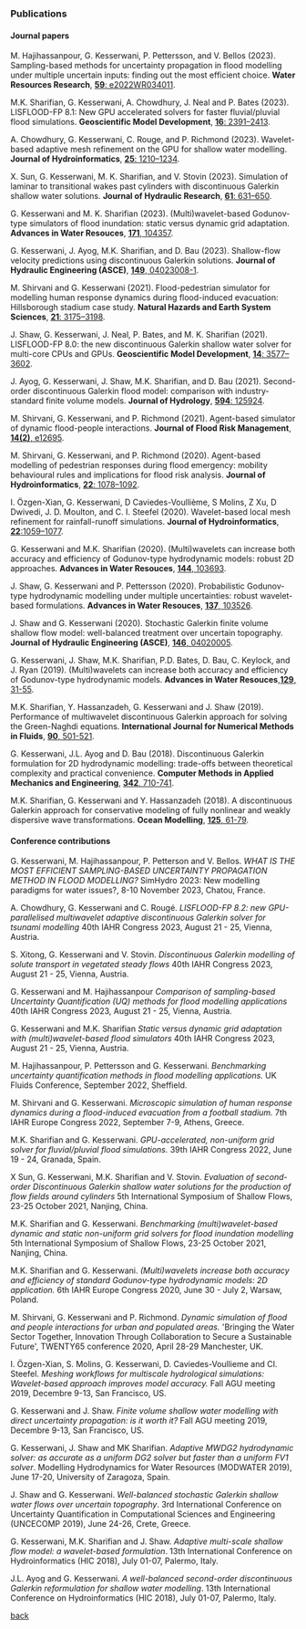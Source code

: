 
### Publications
#### Journal papers

M. Hajihassanpour, G. Kesserwani, P. Pettersson, and V. Bellos (2023). Sampling-based methods for uncertainty propagation in flood modelling under multiple uncertain inputs: finding out the most efficient choice. **Water Resources Research**, [**59**: e2022WR034011](https://doi.org/10.1029/2022WR034011). 

M.K. Sharifian,  G. Kesserwani, A. Chowdhury, J. Neal and P. Bates (2023). LISFLOOD-FP 8.1: New GPU accelerated solvers for faster fluvial/pluvial flood simulations. **Geoscientific Model Development**, [**16**: 2391–2413](https://doi.org/10.5194/gmd-16-2391-2023). 

A. Chowdhury, G. Kesserwani, C. Rouge, and P. Richmond (2023). Wavelet-based adaptive mesh refinement on the GPU for shallow water modelling. **Journal of Hydroinformatics**, [**25**: 1210–1234](https://doi.org/10.2166/hydro.2023.154).   

X. Sun, G. Kesserwani, M. K. Sharifian, and V. Stovin (2023). Simulation of laminar to transitional wakes past cylinders with discontinuous Galerkin shallow water solutions. **Journal of Hydraulic Research**, [**61**: 631–650](https://doi.org/10.1080/00221686.2023.2239750). 

G. Kesserwani and M. K. Sharifian (2023). (Multi)wavelet-based Godunov-type simulators of flood inundation: static versus dynamic grid adaptation. **Advances in Water Resouces**, [**171**, 104357](https://www.sciencedirect.com/science/article/pii/S0309170822002202). 

G. Kesserwani, J. Ayog, M.K. Sharifian, and D. Bau (2023). Shallow-flow velocity predictions using discontinuous Galerkin solutions. **Journal of Hydraulic Engineering (ASCE)**, [**149**, 04023008-1](https://ascelibrary.org/doi/10.1061/JHEND8.HYENG-13244).

M. Shirvani and G. Kesserwani (2021). Flood-pedestrian simulator for modelling human response dynamics during flood-induced evacuation: Hillsborough stadium case study. **Natural Hazards and Earth System Sciences**, [**21**: 3175–3198](https://nhess.copernicus.org/articles/21/3175/2021/nhess-21-3175-2021).

J. Shaw, G. Kesserwani, J. Neal, P. Bates, and M. K. Sharifian (2021). LISFLOOD-FP 8.0: the new discontinuous Galerkin shallow water solver for multi-core CPUs and GPUs. **Geoscientific Model Development**, [**14**: 3577–3602](https://doi.org/10.5194/gmd-14-3577-2021).  

J. Ayog, G. Kesserwani, J. Shaw, M.K. Sharifian, and D. Bau (2021). Second-order discontinuous Galerkin flood model: comparison with industry-standard finite volume models. **Journal of Hydrology**, [**594**: 125924](https://www.sciencedirect.com/science/article/abs/pii/S0022169420313858).

M. Shirvani, G. Kesserwani, and P. Richmond (2021). Agent-based simulator of dynamic flood-people interactions. **Journal of Flood Risk Management**, [**14(2)**, e12695](https://doi.org/10.1111/jfr3.12695).

M. Shirvani, G. Kesserwani, and P. Richmond (2020). Agent-based modelling of pedestrian responses during flood emergency: mobility behavioural rules and implications for flood risk analysis. **Journal of Hydroinformatics**, [**22**: 1078–1092](https://doi.org/10.2166/hydro.2020.031).

I. Özgen-Xian, G. Kesserwani, D Caviedes-Voullième, S Molins, Z Xu, D Dwivedi, J. D. Moulton, and C. I. Steefel (2020). Wavelet-based local mesh refinement for rainfall-runoff simulations. **Journal of Hydroinformatics**, [**22**:1059–1077](https://doi.org/10.2166/hydro.2020.198).

G. Kesserwani and M.K. Sharifian (2020). (Multi)wavelets can increase both accuracy and efficiency of Godunov-type hydrodynamic models: robust 2D approaches. **Advances in Water Resouces**, [**144**, 103693](https://doi.org/10.1016/j.advwatres.2020.103693). 

J. Shaw, G. Kesserwani and P. Pettersson (2020). Probabilistic Godunov-type hydrodynamic modelling under multiple uncertainties: robust wavelet-based formulations. **Advances in Water Resouces**, [**137**, 103526](https://doi.org/10.1016/j.advwatres.2020.103526).

J. Shaw and G. Kesserwani (2020). Stochastic Galerkin finite volume shallow flow model: well-balanced treatment over uncertain topography. **Journal of Hydraulic Engineering (ASCE)**, [**146**, 04020005](https://ascelibrary.org/doi/abs/10.1061/%28ASCE%29HY.1943-7900.0001705).

G. Kesserwani, J. Shaw, M.K. Sharifian, P.D. Bates, D. Bau, C. Keylock, and J. Ryan (2019). (Multi)wavelets can increase both accuracy and efficiency of Godunov-type hydrodynamic models. **Advances in Water Resouces**,[**129**, 31-55](https://www.sciencedirect.com/science/article/pii/S0309170819301770).

M.K. Sharifian, Y. Hassanzadeh, G. Kesserwani and J. Shaw (2019). Performance of multiwavelet discontinuous Galerkin approach for solving the Green-Naghdi equations. **International Journal for Numerical Methods in Fluids**, [**90**, 501-521](https://onlinelibrary.wiley.com/doi/full/10.1002/fld.4732).

G. Kesserwani, J.L. Ayog and D. Bau (2018). Discontinuous Galerkin formulation for 2D hydrodynamic modelling:
trade-offs between theoretical complexity and practical convenience. **Computer Methods in Applied Mechanics and Engineering**, [**342**,  710-741](https://doi.org/10.1016/j.cma.2018.08.003). 

M.K. Sharifian, G. Kesserwani and Y. Hassanzadeh (2018). A discontinuous Galerkin approach for conservative modeling of fully
nonlinear and weakly dispersive wave transformations. **Ocean Modelling**, [**125**, 61-79](https://www.sciencedirect.com/science/article/pii/S146350031830101X).


#### Conference contributions

G. Kesserwani, M. Hajihassanpour, P. Petterson and V. Bellos. _WHAT IS THE MOST EFFICIENT SAMPLING-BASED UNCERTAINTY PROPAGATION METHOD IN FLOOD MODELLING?_ SimHydro 2023: New modelling paradigms for water issues?, 8-10 November 2023, Chatou, France.

A. Chowdhury, G. Kesserwani and C. Rougé. _LISFLOOD-FP 8.2: new GPU-parallelised multiwavelet adaptive discontinuous Galerkin solver for tsunami modelling_ 40th IAHR Congress 2023, August 21 - 25, Vienna, Austria.

S. Xitong, G. Kesserwani and V. Stovin. _Discontinuous Galerkin modelling of solute transport in vegetated steady flows_ 40th IAHR Congress 2023, August 21 - 25, Vienna, Austria.

G. Kesserwani and M. Hajihassanpour _Comparison of sampling-based Uncertainty Quantification (UQ) methods for flood modelling applications_ 40th IAHR Congress 2023, August 21 - 25, Vienna, Austria.

G. Kesserwani and M.K. Sharifian _Static versus dynamic grid adaptation with (multi)wavelet-based flood simulators_ 40th IAHR Congress 2023, August 21 - 25, Vienna, Austria.

M.  Hajihassanpour, P. Pettersson and G. Kesserwani. _Benchmarking uncertainty quantification methods in flood modelling applications._ UK Fluids Conference, September 2022, Sheffield. 

M. Shirvani and G. Kesserwani. _Microscopic simulation of human response dynamics during a flood-induced evacuation from a football stadium._ 7th IAHR Europe Congress 2022, September 7-9, Athens, Greece.

M.K. Sharifian and G. Kesserwani. _GPU-accelerated, non-uniform grid solver for fluvial/pluvial flood simulations._ 39th IAHR Congress 2022, June 19 - 24, Granada, Spain.

X Sun, G. Kesserwani, M.K. Sharifian and V. Stovin. _Evaluation of second-order Discontinuous Galerkin shallow water solutions for the production of flow fields around cylinders_ 5th International Symposium of Shallow Flows, 23-25 October 2021, Nanjing, China.

M.K. Sharifian and G. Kesserwani. _Benchmarking (multi)wavelet-based dynamic and static non-uniform grid solvers for flood inundation modelling_ 5th International Symposium of Shallow Flows, 23-25 October 2021, Nanjing, China.

M.K. Sharifian and G. Kesserwani. _(Multi)wavelets increase both accuracy and efficiency of standard Godunov-type hydrodynamic models: 2D application._ 6th IAHR Europe Congress 2020, June 30 - July 2, Warsaw, Poland.  

M. Shirvani, G. Kesserwani and P. Richmond. _Dynamic simulation of flood and people interactions for urban and populated areas._ 'Bringing the Water Sector Together, Innovation Through Collaboration to Secure a Sustainable Future', TWENTY65 conference 2020, April 28-29 Manchester, UK. 

I. Özgen-Xian, S. Molins, G. Kesserwani, D. Caviedes-Voullieme and CI. Steefel. _Meshing workflows for multiscale hydrological simulations: Wavelet-based approach improves model accuracy._ Fall AGU meeting 2019, Decembre 9-13, San Francisco, US.

G. Kesserwani and J. Shaw. _Finite volume shallow water modelling with direct uncertainty propagation: is it worth it?_ Fall AGU meeting 2019, Decembre 9-13, San Francisco, US.  

G. Kesserwani, J. Shaw and MK Sharifian. _Adaptive MWDG2 hydrodynamic solver: as accurate as a uniform DG2 solver but faster than a uniform FV1 solver_. Modelling Hydrodynamics for Water Resources (MODWATER 2019), June 17-20, University of Zaragoza, Spain.

J. Shaw and G. Kesserwani. _Well-balanced stochastic Galerkin shallow water flows over uncertain topography_. 3rd International Conference on Uncertainty Quantification in Computational Sciences and Engineering (UNCECOMP 2019), June 24-26, Crete, Greece.

G. Kesserwani, M.K. Sharifian and J. Shaw. _Adaptive multi-scale shallow flow model: a wavelet-based formulation_. 13th International Conference on Hydroinformatics (HIC 2018), July 01-07, Palermo, Italy. 

J.L. Ayog and G. Kesserwani. _A well-balanced second-order discontinuous Galerkin reformulation for shallow water modelling_. 13th International Conference on Hydroinformatics (HIC 2018), July 01-07, Palermo, Italy. 



[back](./)
